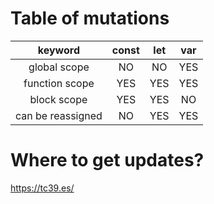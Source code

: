 # Table of mutations

|      keyword      | const | let | var |
|:-----------------:|:-----:|:---:|:---:|
|    global scope   |   NO  |  NO | YES |
|   function scope  |  YES  | YES | YES |
|    block scope    |  YES  | YES |  NO |
| can be reassigned |   NO  | YES | YES |

# Where to get updates?

https://tc39.es/
